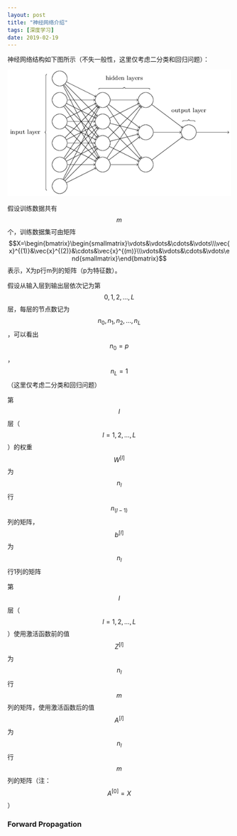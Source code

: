 ```yaml
---
layout: post
title: "神经网络介绍"
tags: [深度学习]
date: 2019-02-19
---
```


神经网络结构如下图所示（不失一般性，这里仅考虑二分类和回归问题）：

![img](/img/nn.PNG)

假设训练数据共有$$m$$个，训练数据集可由矩阵$$X=\begin{bmatrix}\begin{smallmatrix}\vdots&\vdots&\cdots&\vdots\\\vec{x}^{(1)}&\vec{x}^{(2)}&\cdots&\vec{x}^{(m)}\\\vdots&\vdots&\cdots&\vdots\end{smallmatrix}\end{bmatrix}$$表示，X为p行m列的矩阵（p为特征数）。

假设从输入层到输出层依次记为第$$0,1,2,...,L$$层，每层的节点数记为$$n_0,n_1,n_2,...,n_L$$，可以看出$$n_0=p$$，$$n_L=1$$（这里仅考虑二分类和回归问题）

第$$l$$层（$$l=1,2,...,L$$）的权重$$W^{[l]}$$为$$n_l$$行$$n_(l-1)$$列的矩阵，$$b^{[l]}$$为$$n_l$$行1列的矩阵

第$$l$$层（$$l=1,2,...,L$$）使用激活函数前的值$$Z^{[l]}$$为$$n_l$$行$$m$$列的矩阵，使用激活函数后的值$$A^{[l]}$$为$$n_l$$行$$m$$列的矩阵（注：$$A^{[0]}=X$$）

### Forward Propagation

